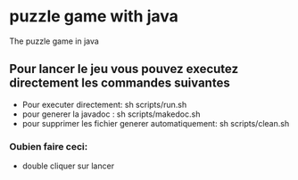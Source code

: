 # puzzle game with java
The puzzle game in java


## Pour lancer le jeu vous pouvez executez directement les commandes suivantes 
 - Pour executer directement: sh scripts/run.sh
 - pour generer la javadoc :  sh scripts/makedoc.sh
 - pour supprimer les fichier generer automatiquement: sh scripts/clean.sh
### Oubien faire ceci:
 - double cliquer sur lancer

